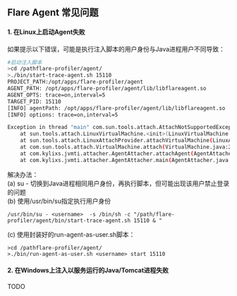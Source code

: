 ## Flare Agent 常见问题

#### 1. 在Linux上启动Agent失败
如果提示以下错误，可能是执行注入脚本的用户身份与Java进程用户不同导致：
```bash
#启动注入脚本
>cd /pathflare-profiler/agent/
>./bin/start-trace-agent.sh 15110
PROJECT_PATH:/opt/apps/flare-profiler/agent
AGENT_PATH: /opt/apps/flare-profiler/agent/lib/libflareagent.so
AGENT_OPTS: trace=on,interval=5
TARGET_PID: 15110
[INFO] agentPath: /opt/apps/flare-profiler/agent/lib/libflareagent.so
[INFO] options: trace=on,interval=5

Exception in thread "main" com.sun.tools.attach.AttachNotSupportedException: Unable to open socket file: target process not responding or HotSpot VM not loaded
	at sun.tools.attach.LinuxVirtualMachine.<init>(LinuxVirtualMachine.java:106)
	at sun.tools.attach.LinuxAttachProvider.attachVirtualMachine(LinuxAttachProvider.java:78)
	at com.sun.tools.attach.VirtualMachine.attach(VirtualMachine.java:250)
	at com.kylixs.jvmti.attacher.AgentAttacher.attachAgent(AgentAttacher.java:27)
	at com.kylixs.jvmti.attacher.AgentAttacher.main(AgentAttacher.java:72)
```
解决办法：  
(a) su - <user> 切换到Java进程相同用户身份，再执行脚本，但可能出现该用户禁止登录的问题  
(b) 使用/usr/bin/su指定执行用户身份
```
/usr/bin/su - <username>  -s /bin/sh -c "/path/flare-profiler/agent/bin/start-trace-agent.sh 15110 & "
```
(c) 使用封装好的run-agent-as-user.sh脚本：
```
>cd /pathflare-profiler/agent/
>./bin/run-agent-as-user.sh <username> start 15110

```

#### 2. 在Windows上注入以服务运行的Java/Tomcat进程失败
TODO


